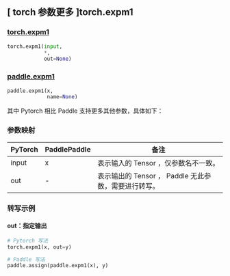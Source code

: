 ## [ torch 参数更多 ]torch.expm1
### [torch.expm1](https://pytorch.org/docs/1.13/generated/torch.expm1.html?highlight=torch+expm1#torch.expm1)

```python
torch.expm1(input,
            *,
            out=None)
```

### [paddle.expm1](https://www.paddlepaddle.org.cn/documentation/docs/zh/api/paddle/expm1_cn.html)

```python
paddle.expm1(x,
             name=None)
```

其中 Pytorch 相比 Paddle 支持更多其他参数，具体如下：
### 参数映射
| PyTorch       | PaddlePaddle | 备注                                                   |
| ------------- | ------------ | ------------------------------------------------------ |
|  input  |  x  | 表示输入的 Tensor ，仅参数名不一致。  |
|  out  | -  | 表示输出的 Tensor ， Paddle 无此参数，需要进行转写。    |


### 转写示例
#### out：指定输出
```python
# Pytorch 写法
torch.expm1(x, out=y)

# Paddle 写法
paddle.assign(paddle.expm1(x), y)
```

